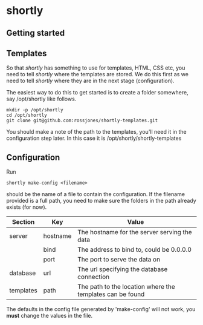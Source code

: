 # shortly


## Getting started



## Templates

So that *shortly* has something to use for templates, HTML, CSS etc, you need to tell *shortly* where the templates are stored. We do this first as we need to tell *shortly* where they are in the next stage (configuration).

The easiest way to do this to get started is to create a folder somewhere, say /opt/shortly like follows.

    mkdir -p /opt/shortly
    cd /opt/shortly
    git clone git@github.com:rossjones/shortly-templates.git
    
You should make a note of the path to the templates, you'll need it in the configuration step later.  In this case it is /opt/shortly/shortly-templates    
    

## Configuration

Run

    shortly make-config <filename>

<filename> should be the name of a file to contain the configuration. If the filename provided is a full path, you need to make sure the folders in the path already exists (for now).


|Section|Key|Value|
|----|----|----|
|server|hostname|The hostname for the server serving the data|
||bind|The address to bind to, could be 0.0.0.0|
||port|The port to serve the data on|
|database|url|The url specifying the database connection|
|templates|path|The path to the location where the templates can be found|

The defaults in the config file generated by 'make-config' will not work, you **must** change the values in the file.

